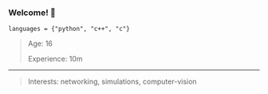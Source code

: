 ### Welcome! 🤗
`languages = {"python", "c++", "c"}`
> Age: 16
> 
> Experience: 10m
_________________________________
> Interests: networking, simulations, computer-vision 
